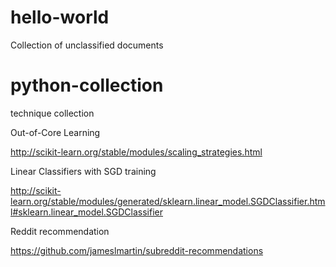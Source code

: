 # hello-world

Collection of unclassified documents


# python-collection
technique collection

Out-of-Core Learning

http://scikit-learn.org/stable/modules/scaling_strategies.html

Linear Classifiers with SGD training

http://scikit-learn.org/stable/modules/generated/sklearn.linear_model.SGDClassifier.html#sklearn.linear_model.SGDClassifier

Reddit recommendation

https://github.com/jameslmartin/subreddit-recommendations
